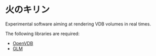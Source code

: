 火のキリン
========

Experimental software aiming at rendering VDB volumes in real times.

The following libraries are required:

- [OpenVDB](http://openvdb.org)
- [GLM](http://glm.g-truc.net/0.9.7/index.html)
